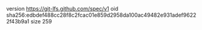 version https://git-lfs.github.com/spec/v1
oid sha256:edbdef488cc28f8c2fcac01e859d2958da100ac49482e931adef96222f43b9a1
size 259
